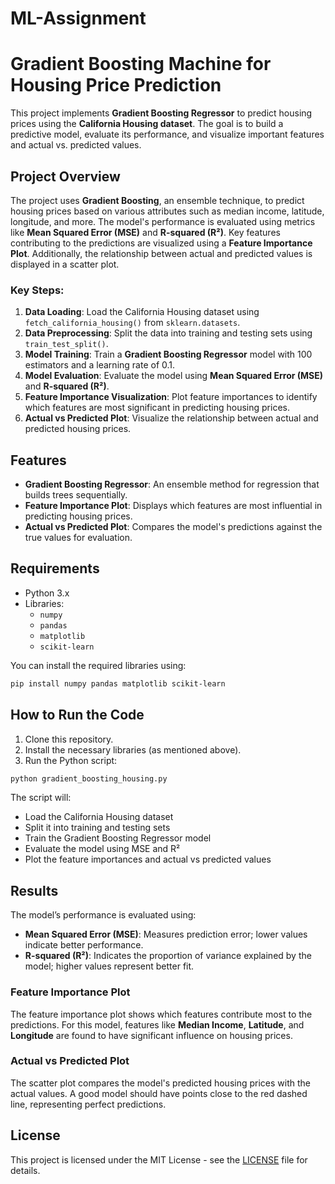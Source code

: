 # ML-Assignment

# Gradient Boosting Machine for Housing Price Prediction

This project implements **Gradient Boosting Regressor** to predict housing prices using the **California Housing dataset**. The goal is to build a predictive model, evaluate its performance, and visualize important features and actual vs. predicted values.

## Project Overview

The project uses **Gradient Boosting**, an ensemble technique, to predict housing prices based on various attributes such as median income, latitude, longitude, and more. The model's performance is evaluated using metrics like **Mean Squared Error (MSE)** and **R-squared (R²)**. Key features contributing to the predictions are visualized using a **Feature Importance Plot**. Additionally, the relationship between actual and predicted values is displayed in a scatter plot.

### Key Steps:
1. **Data Loading**: Load the California Housing dataset using `fetch_california_housing()` from `sklearn.datasets`.
2. **Data Preprocessing**: Split the data into training and testing sets using `train_test_split()`.
3. **Model Training**: Train a **Gradient Boosting Regressor** model with 100 estimators and a learning rate of 0.1.
4. **Model Evaluation**: Evaluate the model using **Mean Squared Error (MSE)** and **R-squared (R²)**.
5. **Feature Importance Visualization**: Plot feature importances to identify which features are most significant in predicting housing prices.
6. **Actual vs Predicted Plot**: Visualize the relationship between actual and predicted housing prices.

## Features

- **Gradient Boosting Regressor**: An ensemble method for regression that builds trees sequentially.
- **Feature Importance Plot**: Displays which features are most influential in predicting housing prices.
- **Actual vs Predicted Plot**: Compares the model's predictions against the true values for evaluation.

## Requirements

- Python 3.x
- Libraries:
  - `numpy`
  - `pandas`
  - `matplotlib`
  - `scikit-learn`

You can install the required libraries using:

```bash
pip install numpy pandas matplotlib scikit-learn
```

## How to Run the Code

1. Clone this repository.
2. Install the necessary libraries (as mentioned above).
3. Run the Python script:

```bash
python gradient_boosting_housing.py
```

The script will:
- Load the California Housing dataset
- Split it into training and testing sets
- Train the Gradient Boosting Regressor model
- Evaluate the model using MSE and R²
- Plot the feature importances and actual vs predicted values

## Results

The model’s performance is evaluated using:
- **Mean Squared Error (MSE)**: Measures prediction error; lower values indicate better performance.
- **R-squared (R²)**: Indicates the proportion of variance explained by the model; higher values represent better fit.

### Feature Importance Plot
The feature importance plot shows which features contribute most to the predictions. For this model, features like **Median Income**, **Latitude**, and **Longitude** are found to have significant influence on housing prices.

### Actual vs Predicted Plot
The scatter plot compares the model's predicted housing prices with the actual values. A good model should have points close to the red dashed line, representing perfect predictions.

## License

This project is licensed under the MIT License - see the [LICENSE](LICENSE) file for details.

